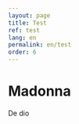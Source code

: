 ```yaml
---
layout: page
title: Test
ref: test
lang: en
permalink: en/test
order: 6
---
```

# Madonna
De dio
